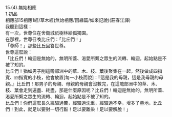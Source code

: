 15.(4).無始相應  
1.初品  
相應部15相應1經/草木經(無始相應/因緣篇/如來記說)(莊春江譯)  
我聽到這樣：  
有一次，世尊住在舍衛城祇樹林給孤獨園。  
在那裡，世尊召喚比丘們：「比丘們！」  
「尊師！」那些比丘回答世尊。  
世尊這麼說：  
「比丘們！輪迴是無始的，無明所蓋、渴愛所繫之眾生的流轉、輪迴，起始點是不被了知的。  
比丘們！猶如男子削這贍部洲中的草、木、枝、葉後聚集在一起，然後做成四指寬、四指寬的小枝，他會放置[每一小枝而說]：『這是我的母親，這是我母親的母親。』比丘們！那男子的母親、母親的母親會沒數完，在這贍部洲中的草、木、枝、葉會走到遍盡、耗盡，那是什麼原因呢？比丘們！輪迴是無始的，無明所蓋、渴愛所繫之眾生的流轉、輪迴，起始點是不被了知的。  
比丘們！你們這麼長久經驗過苦，經驗過沈重，經驗過不幸，增多了墓地，比丘們！到此，就足以要對一切行厭！足以要離染！足以要解脫！」  
  
  
